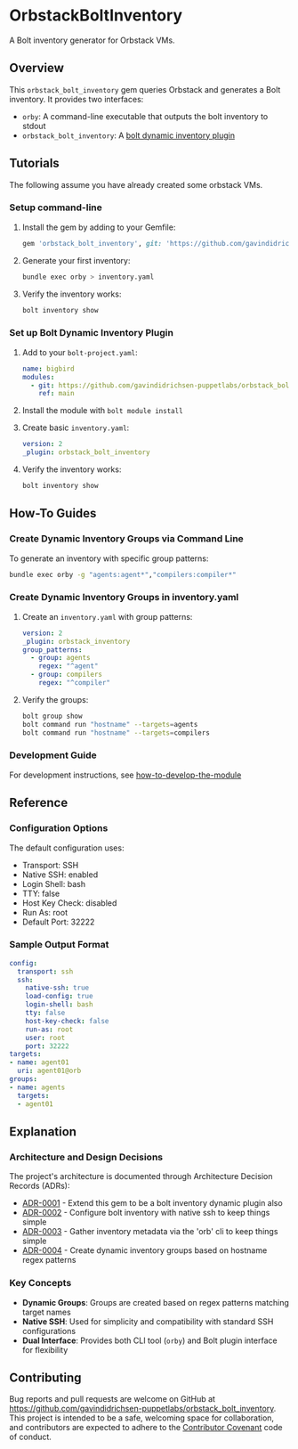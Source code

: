 # OrbstackBoltInventory

A Bolt inventory generator for Orbstack VMs.

## Overview

This `orbstack_bolt_inventory` gem queries Orbstack and generates a Bolt inventory. It provides two interfaces:

* `orby`: A command-line executable that outputs the bolt inventory to stdout
* `orbstack_bolt_inventory`: A [bolt dynamic inventory plugin](https://www.puppet.com/docs/bolt/latest/writing_plugins.html#reference-plugins)

## Tutorials

The following assume you have already created some orbstack VMs.

### Setup command-line

1. Install the gem by adding to your Gemfile:

   ```ruby
   gem 'orbstack_bolt_inventory', git: 'https://github.com/gavindidrichsen-puppetlabs/orbstack_bolt_inventory.git', branch: 'main'
   ```

2. Generate your first inventory:

   ```bash
   bundle exec orby > inventory.yaml
   ```

3. Verify the inventory works:

   ```bash
   bolt inventory show
   ```

### Set up Bolt Dynamic Inventory Plugin

1. Add to your `bolt-project.yaml`:

   ```yaml
   name: bigbird
   modules:
     - git: https://github.com/gavindidrichsen-puppetlabs/orbstack_bolt_inventory.git
       ref: main
   ```

2. Install the module with `bolt module install`

3. Create basic `inventory.yaml`:

   ```yaml
   version: 2
   _plugin: orbstack_bolt_inventory
   ```

4. Verify the inventory works:

   ```bash
   bolt inventory show
   ```

## How-To Guides

### Create Dynamic Inventory Groups via Command Line

To generate an inventory with specific group patterns:

```bash
bundle exec orby -g "agents:agent*","compilers:compiler*"
```

### Create Dynamic Inventory Groups in inventory.yaml

1. Create an `inventory.yaml` with group patterns:

   ```yaml
   version: 2
   _plugin: orbstack_inventory
   group_patterns:
     - group: agents
       regex: "^agent"
     - group: compilers
       regex: "^compiler"
   ```

2. Verify the groups:

   ```bash
   bolt group show
   bolt command run "hostname" --targets=agents
   bolt command run "hostname" --targets=compilers
   ```

### Development Guide

For development instructions, see [how-to-develop-the-module](./doc/how-tos/how-to-develop-the-module/README.md)

## Reference

### Configuration Options

The default configuration uses:

* Transport: SSH
* Native SSH: enabled
* Login Shell: bash
* TTY: false
* Host Key Check: disabled
* Run As: root
* Default Port: 32222

### Sample Output Format

```yaml
config:
  transport: ssh
  ssh:
    native-ssh: true
    load-config: true
    login-shell: bash
    tty: false
    host-key-check: false
    run-as: root
    user: root
    port: 32222
targets:
- name: agent01
  uri: agent01@orb
groups:
- name: agents
  targets:
  - agent01
```

## Explanation

### Architecture and Design Decisions

The project's architecture is documented through Architecture Decision Records (ADRs):

<!-- adrlog -->
* [ADR-0001](doc/adr/0001-extend-this-gem-to-be-a-bolt-inventory-dynamic-plugin-also.md) - Extend this gem to be a bolt inventory dynamic plugin also
* [ADR-0002](doc/adr/0002-configure-bolt-inventory-with-native-ssh-to-keep-things-simple.md) - Configure bolt inventory with native ssh to keep things simple
* [ADR-0003](doc/adr/0003-gather-inventory-metadata-via-the-orb-cli-to-keep-things-simple.md) - Gather inventory metadata via the 'orb' cli to keep things simple
* [ADR-0004](doc/adr/0004-create-dynamic-inventory-groups-based-on-hostname-regex-patterns.md) - Create dynamic inventory groups based on hostname regex patterns
<!-- adrlogstop -->

### Key Concepts

* **Dynamic Groups**: Groups are created based on regex patterns matching target names
* **Native SSH**: Used for simplicity and compatibility with standard SSH configurations
* **Dual Interface**: Provides both CLI tool (`orby`) and Bolt plugin interface for flexibility

## Contributing

Bug reports and pull requests are welcome on GitHub at <https://github.com/gavindidrichsen-puppetlabs/orbstack_bolt_inventory>. This project is intended to be a safe, welcoming space for collaboration, and contributors are expected to adhere to the [Contributor Covenant](http://contributor-covenant.org) code of conduct.
